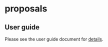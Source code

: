 # proposals

## User guide

Please see the user guide document for [details](https://docs.google.com/document/d/1oj4at3jHHPTqxxzvhYliCoohkRdCcT3FBp5dnE0bDQ8/edit#).